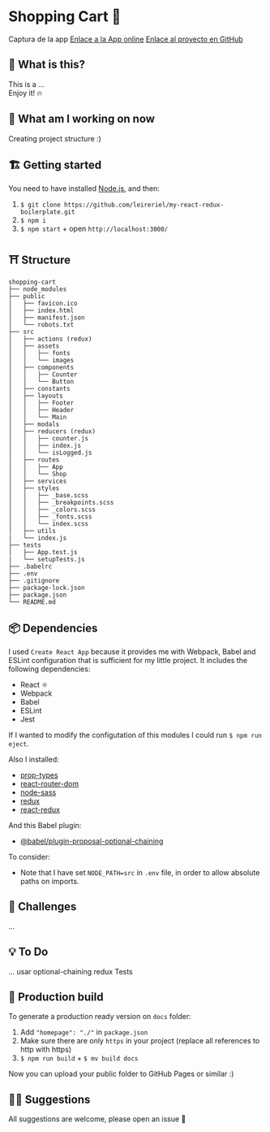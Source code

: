 # Shopping Cart 🛒

Captura de la app
[Enlace a la App online](...)
[Enlace al proyecto en GitHub](https://github.com/leireriel/my-react-redux-boilerplate)

## 👀 What is this?

This is a ... <br />
Enjoy it! 🔥

## 📅 What am I working on now

Creating project structure :)

## 🏗️ Getting started

You need to have installed [Node.js](https://nodejs.org/), and then:

1. `$ git clone https://github.com/leireriel/my-react-redux-boilerplate.git`
2. `$ npm i`
3. `$ npm start` + open `http://localhost:3000/`

## ⛩️ Structure

```
shopping-cart
├── node_modules
├── public
│   ├── favicon.ico
│   ├── index.html
│   ├── manifest.json
│   └── robots.txt
├── src
│   ├── actions (redux)
│   ├── assets
│   │   ├── fonts
│   │   └── images
│   ├── components
│   │   ├── Counter
│   │   └── Button
│   ├── constants
│   ├── layouts
│   │   ├── Footer
│   │   ├── Header
│   │   └── Main
│   ├── modals
│   ├── reducers (redux)
│   │   ├── counter.js
│   │   ├── index.js
│   │   └── isLogged.js
│   ├── routes
│   │   ├── App
│   │   └── Shop
│   ├── services
│   ├── styles
│   │   ├── _base.scss
│   │   ├── _breakpoints.scss
│   │   ├── _colors.scss
│   │   ├── _fonts.scss
│   │   └── index.scss
│   ├── utils
|   └── index.js
├── tests
│   ├── App.test.js
|   └── setupTests.js
├── .babelrc
├── .env
├── .gitignore
├── package-lock.json
├── package.json
└── README.md
```

## 📦 Dependencies

I used `Create React App` because it provides me with Webpack, Babel and ESLint configuration that is sufficient for my little project. It includes the following dependencies:
* React ⚛
* Webpack
* Babel
* ESLint
* Jest

If I wanted to modify the configutation of this modules I could run `$ npm run eject`.

Also I installed:
* [prop-types](https://www.npmjs.com/package/prop-types)
* [react-router-dom](https://www.npmjs.com/package/react-router-dom)
* [node-sass](https://www.npmjs.com/package/node-sass)
* [redux](https://www.npmjs.com/package/redux)
* [react-redux](https://www.npmjs.com/package/react-redux)


And this Babel plugin:
* [@babel/plugin-proposal-optional-chaining](https://babeljs.io/docs/en/babel-plugin-proposal-optional-chaining)

To consider:
* Note that I have set `NODE_PATH=src` in `.env` file, in order to allow absolute paths on imports.

## 💪 Challenges

...

## 💡 To Do

...
usar optional-chaining
redux
Tests

## 🔧 Production build

To generate a production ready version on `docs` folder:

1. Add `"homepage": "./"` in `package.json`
2. Make sure there are only `https` in your project (replace all references to http with https)
3. `$ npm run build` + `$ mv build docs`

Now you can upload your public folder to GitHub Pages or similar :)

## 🤜🤛 Suggestions

All suggestions are welcome, please open an issue 💜
